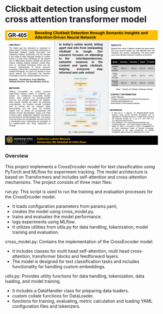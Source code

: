 # Clickbait detection using custom cross attention transformer model

![Alt text](https://github.com/lokeshmeesala/clickbait_detection/blob/dev/project_poster.png)

### Overview

This project implements a CrossEncoder model for text classification using PyTorch and MLflow for experiment tracking. The model architecture is based on Transformers and includes self-attention and cross-attention mechanisms. The project consists of three main files:

run.py: This script is used to run the training and evaluation processes for the CrossEncoder model. 
- It loads configuration parameters from params.yaml,
- creates the model using cross_model.py.
- trains and evaluates the model performance.
- logs experiments using MLflow.
- It utilizes utilities from utils.py for data handling, tokenization, model training and evaluation.

cross_model.py: Contains the implementation of the CrossEncoder model.
- It includes classes for multi head self-attention, multi head cross-attention, transformer blocks and feedforward layers. 
- The model is designed for text classification tasks and includes functionality for handling custom embeddings.

utils.py: Provides utility functions for data handling, tokenization, data loading, and model training. 
- It includes a DataHandler class for preparing data loaders.
- custom collate functions for DataLoader.
- functions for training, evaluating, metric calculation and loading YAML configuration files and tokenizers.
